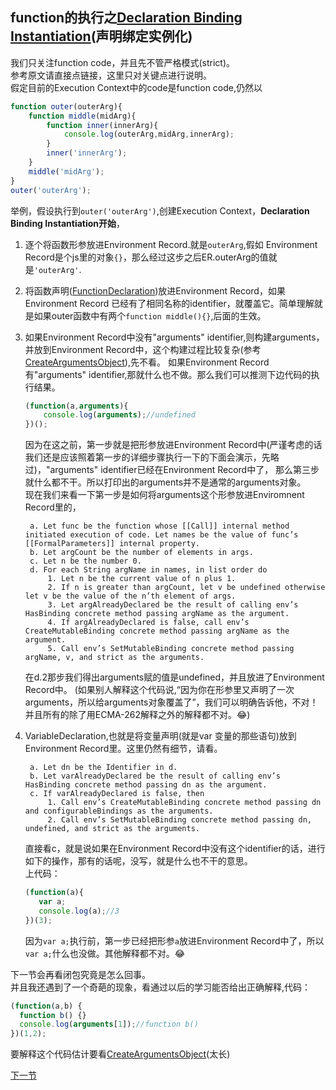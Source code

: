 ## function的执行之[Declaration Binding Instantiation](http://es5.github.io/#x10.5)(声明绑定实例化)
我们只关注function code，并且先不管严格模式(strict)。<br/>
参考原文请直接点链接，这里只对关键点进行说明。<br/>
假定目前的Execution Context中的code是function code,仍然以
```javascript
function outer(outerArg){
    function middle(midArg){
        function inner(innerArg){
            console.log(outerArg,midArg,innerArg);
        }
        inner('innerArg');
    }
    middle('midArg');
}
outer('outerArg');
```
举例，假设执行到`outer('outerArg')`,创建Execution Context，**Declaration Binding Instantiation开始**，
1. 逐个将函数形参放进Environment Record.就是`outerArg`,假如
Environment Record是个js里的对象`{}`，那么经过这步之后ER.outerArg的值就是`'outerArg'`.
2. 将函数声明([FunctionDeclaration](http://es5.github.io/#x13))放进Environment Record，如果Environment Record
已经有了相同名称的identifier，就覆盖它。简单理解就是如果outer函数中有两个`function middle(){}`,后面的生效。
3. 如果Environment Record中没有"arguments" identifier,则构建arguments，并放到Environment Record中，这个构建过程比较复杂(参考[CreateArgumentsObject](http://es5.github.io/#x10.6)),先不看。
如果Environment Record有"arguments" identifier,那就什么也不做。那么我们可以推测下边代码的执行结果。
    ```javascript
    (function(a,arguments){
        console.log(arguments);//undefined
    })();
    ```
    因为在这之前，第一步就是把形参放进Environment Record中(严谨考虑的话我们还是应该照着第一步的详细步骤执行一下的下面会演示，先略过)，"arguments" identifier已经在Environment Record中了，
    那么第三步就什么都不干。所以打印出的arguments并不是通常的arguments对象。<br/>
    现在我们来看一下第一步是如何将arguments这个形参放进Enviromnent Record里的，
    
        a. Let func be the function whose [[Call]] internal method initiated execution of code. Let names be the value of func’s [[FormalParameters]] internal property.
        b. Let argCount be the number of elements in args.
        c. Let n be the number 0.
        d. For each String argName in names, in list order do
            1. Let n be the current value of n plus 1.
            2. If n is greater than argCount, let v be undefined otherwise let v be the value of the n’th element of args.
            3. Let argAlreadyDeclared be the result of calling env’s HasBinding concrete method passing argName as the argument.
            4. If argAlreadyDeclared is false, call env’s CreateMutableBinding concrete method passing argName as the argument.
            5. Call env’s SetMutableBinding concrete method passing argName, v, and strict as the arguments.
    在d.2那步我们得出arguments赋的值是undefined，并且放进了Environment Record中。
    (如果别人解释这个代码说,“因为你在形参里又声明了一次arguments，所以给arguments对象覆盖了”，我们可以明确告诉他，不对！并且所有的除了用ECMA-262解释之外的解释都不对。:joy:)
4. VariableDeclaration,也就是将变量声明(就是var 变量的那些语句)放到Environment Record里。这里仍然有细节，请看。
 
        a. Let dn be the Identifier in d.
        b. Let varAlreadyDeclared be the result of calling env’s HasBinding concrete method passing dn as the argument.
        c. If varAlreadyDeclared is false, then
            1. Call env’s CreateMutableBinding concrete method passing dn and configurableBindings as the arguments.
            2. Call env’s SetMutableBinding concrete method passing dn, undefined, and strict as the arguments.
    直接看c，就是说如果在Environment Record中没有这个identifier的话，进行如下的操作，那有的话呢，没写，就是什么也不干的意思。<br/>
    上代码：
    ```javascript
    (function(a){
       var a;
       console.log(a);//3
    })(3);
    ```
    因为`var a;`执行前，第一步已经把形参`a`放进Environment Record中了，所以`var a;`什么也没做。其他解释都不对。:joy:
    
下一节会再看闭包究竟是怎么回事。<br/>
并且我还遇到了一个奇葩的现象，看通过以后的学习能否给出正确解释,代码：
```javascript
(function(a,b) {
  function b() {}
  console.log(arguments[1]);//function b()
})(1,2);
```
要解释这个代码估计要看[CreateArgumentsObject](http://es5.github.io/#x10.6)(太长)

[下一节](function-Closure.md)
